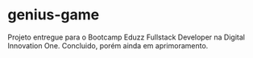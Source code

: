 # genius-game
Projeto entregue para o Bootcamp Eduzz Fullstack Developer na Digital Innovation One. Concluido, porém ainda em aprimoramento.
